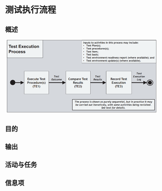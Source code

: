 # 测试执行流程

## 概述

![](../../../../../.gitbook/assets/image%20%2897%29.png)



## 目的

## 输出

## 活动与任务

## 信息项

